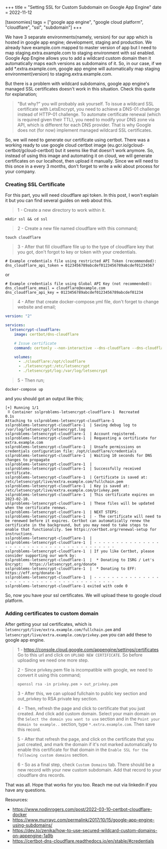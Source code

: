 +++
title = "Setting SSL for Custom Subdomain on Google App Engine"
date = 2022-11-12

[taxonomies]
tags = ["google app engine", "google cloud platform", "cloudflare", "ssl", "subdomain"]
+++

We have 3 separate environments(namely, version) for our app which is hosted in google app engine; development, staging
and production.
We already have example.com mapped to master version of app but I need to map staging.extra.example.com to staging
environment with ssl enabled.
Google App Engine allows you to add a wildcard custom domain then it automatically maps each versions as subdomains of
it.
So, in our case, if we add *.extra.example.com, google app engine will automatically map staging environment(version) to
staging.extra.example.com.

<!-- more -->

But there is a problem with wildcard subdomains, google app engine's managed SSL certificates doesn't work in this
situation.
Check this quote for explanation;
> "But why?" you will probably ask yourself. To issue a wildcard SSL certificate with LetsEncrypt, you need to achieve a
> DNS-01 challenge instead of HTTP-01 challenge. To automate certificate renewal (which is required given their TTL), you
> need to modify your DNS zone via API, which is different for each DNS provider. That is why Google does not (for now)
> implement managed wildcard SSL certificates.

So, we will need to generate our certificate using certbot. There was a working ready to use google cloud certbot
image (eu.gcr.io/gcloud-certbot/gcloud-certbot)
but it seems like that doesn't work anymore. So, instead of using this image and automating it on cloud, we will
generate certificates on our localhost, then upload it manually.
Since we will need to this once in a every 3 months, don't forget to write a wiki about process for your company.

### Creating SSL Certificate

For this part, you will need cloudflare api token. In this post, I won't explain it but you can find several guides on
web about this.

> 1 - Create a new directory to work within it.

```shell
mkdir ssl && cd ssl
```

> 2 - Create a new file named cloudflare with this command;

```shell
touch cloudflare
```

> 3 - After that fill cloudflare file up to the type of cloudflare key that you got, don't forgot to key or token with
> your credentials.

```shell
# Example credentials file using restricted API Token (recommended):
dns_cloudflare_api_token = 0123456789abcdef0123456789abcdef01234567
```

or

```shell
# Example credentials file using Global API Key (not recommended):
dns_cloudflare_email = cloudflare@example.com
dns_cloudflare_api_key = 0123456789abcdef0123456789abcdef01234
```

> 4 - After that create docker-compose.yml file, don't forget to change website and email;

```yaml
version: "2"

services:
  letsencrypt-cloudflare:
    image: certbot/dns-cloudflare

    # Issue certificate
    command: certonly --non-interactive --dns-cloudflare --dns-cloudflare-credentials /opt/cloudflare/credentials --agree-tos -d extra.example.com --email youremail@example.com --server https://acme-v02.api.letsencrypt.org/directory

    volumes:
      - ./cloudflare:/opt/cloudflare
      - ./letsencrypt:/etc/letsencrypt
      - ./letsencrypt/log:/var/log/letsencrypt
```

> 5 - Then run;

```shell
docker-compose up
```

and you should got an output like this;

```shell
[+] Running 1/1
 ⠿ Container sslproblems-letsencrypt-cloudflare-1  Recreated                                                                                                                             0.1s
Attaching to sslproblems-letsencrypt-cloudflare-1
sslproblems-letsencrypt-cloudflare-1  | Saving debug log to /var/log/letsencrypt/letsencrypt.log
sslproblems-letsencrypt-cloudflare-1  | Account registered.
sslproblems-letsencrypt-cloudflare-1  | Requesting a certificate for extra.example.com
sslproblems-letsencrypt-cloudflare-1  | Unsafe permissions on credentials configuration file: /opt/cloudflare/credentials
sslproblems-letsencrypt-cloudflare-1  | Waiting 10 seconds for DNS changes to propagate
sslproblems-letsencrypt-cloudflare-1  |
sslproblems-letsencrypt-cloudflare-1  | Successfully received certificate.
sslproblems-letsencrypt-cloudflare-1  | Certificate is saved at: /etc/letsencrypt/live/extra.example.com/fullchain.pem
sslproblems-letsencrypt-cloudflare-1  | Key is saved at:         /etc/letsencrypt/live/extra.example.com/privkey.pem
sslproblems-letsencrypt-cloudflare-1  | This certificate expires on 2023-02-10.
sslproblems-letsencrypt-cloudflare-1  | These files will be updated when the certificate renews.
sslproblems-letsencrypt-cloudflare-1  | NEXT STEPS:
sslproblems-letsencrypt-cloudflare-1  | - The certificate will need to be renewed before it expires. Certbot can automatically renew the certificate in the background, but you may need to take steps to enable that functionality. See https://certbot.org/renewal-setup for instructions.
sslproblems-letsencrypt-cloudflare-1  |
sslproblems-letsencrypt-cloudflare-1  | - - - - - - - - - - - - - - - - - - - - - - - - - - - - - - - - - - - - - - - -
sslproblems-letsencrypt-cloudflare-1  | If you like Certbot, please consider supporting our work by:
sslproblems-letsencrypt-cloudflare-1  |  * Donating to ISRG / Let's Encrypt:   https://letsencrypt.org/donate
sslproblems-letsencrypt-cloudflare-1  |  * Donating to EFF:                    https://eff.org/donate-le
sslproblems-letsencrypt-cloudflare-1  | - - - - - - - - - - - - - - - - - - - - - - - - - - - - - - - - - - - - - - - -
sslproblems-letsencrypt-cloudflare-1 exited with code 0
```

So, now you have your ssl certificates. We will upload these to google cloud platform.

### Adding certificates to custom domain

After getting your ssl certificates, which is `letsencrypt/live/extra.example.com/fullchain.pem`
and `letsencrypt/live/extra.example.com/privkey.pem`
you can add these to google app engine.

> 1 - <a href="https://console.cloud.google.com/appengine/settings/certificates" rel="external" target="_blank">
> https://console.cloud.google.com/appengine/settings/certificates</a>
> Go to this url and click on `UPLOAD NEW CERTIFICATE`. So before uploading we need one more step.

> 2 - Since privkey.pem file is incompatible with google, we need to convert it using this command;
>
> `openssl rsa -in privkey.pem > out_privkey.pem`

> 3 - After this, we can upload fullchain to public key section and out_privkey to RSA private key section.

> 4 - Then, refresh the page and click to certificate that you just created. And click add custom domain. Select your
> main domain on the
> `Select the domain you want to use` section and in the `Point your domain to example..` section,
> type `*.extra.example.com`. Then save this record.

> 5 - After that refresh the page, and click on the certificate that you just created, and mark the domain if it's not
> marked automatically to enable this certificate for that domain in the `Enable SSL for the following custom domains`
> section.

> 6 - So as a final step, check `Custom Domains` tab. There should be a new record with your new custom subdomain.
> Add that record to your cloudflare dns records. 

That was all. Hope that works for you too. Reach me out via linkedin if you have any questions.

Resources:

- <a rel="external" target="_blank" href="https://www.nodinrogers.com/post/2022-03-10-certbot-cloudflare-docker">https://www.nodinrogers.com/post/2022-03-10-certbot-cloudflare-docker</a>
- <a rel="external" target="_blank" href="https://www.murrayc.com/permalink/2017/10/15/google-app-engine-using-subdomains/">https://www.murrayc.com/permalink/2017/10/15/google-app-engine-using-subdomains/</a>
- <a rel="external" target="_blank" href="https://dev.to/zenika/how-to-use-secured-wildcard-custom-domains-on-appengine-1a9b">https://dev.to/zenika/how-to-use-secured-wildcard-custom-domains-on-appengine-1a9b</a>
- <a rel="external" target="_blank" href="https://certbot-dns-cloudflare.readthedocs.io/en/stable/#credentials">https://certbot-dns-cloudflare.readthedocs.io/en/stable/#credentials</a>